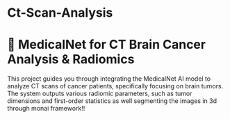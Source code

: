 # Ct-Scan-Analysis

# 🧠 MedicalNet for CT Brain Cancer Analysis & Radiomics
This project guides you through integrating the MedicalNet AI model to analyze CT scans of cancer patients, specifically focusing on brain tumors. The system outputs various radiomic parameters, such as tumor dimensions and first-order  statistics as well segmenting the images in 3d through monai framework!!
